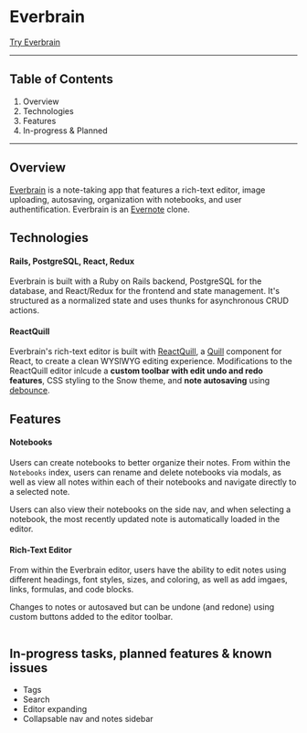 # Everbrain
[Try Everbrain](https://everbrain.herokuapp.com)

---

## Table of Contents
1. Overview
2. Technologies
3. Features
4. In-progress & Planned

---
## Overview
[Everbrain](https://everbrain.herokuapp.com) is a note-taking app that features a rich-text editor, image uploading, autosaving, organization with notebooks, and user authentification. Everbrain is an [Evernote](https://www.evernote.com) clone.

## Technologies

#### Rails, PostgreSQL, React, Redux
Everbrain is built with a Ruby on Rails backend, PostgreSQL for the database, and React/Redux for the frontend and state management. It's structured as a normalized  state and uses thunks for asynchronous CRUD actions.

#### ReactQuill
Everbrain's rich-text editor is built with [ReactQuill](https://github.com/zenoamaro/react-quill), a [Quill](https://quilljs.com/) component for React, to create a clean WYSIWYG editing experience. Modifications to the ReactQuill editor inlcude a **custom toolbar with edit undo and redo features**, CSS styling to the Snow theme, and **note autosaving** using [debounce](https://www.npmjs.com/package/debounce).

## Features
#### Notebooks
Users can create notebooks to better organize their notes. From within the `Notebooks` index, users can rename and delete notebooks via modals, as well as view all notes within each of their notebooks and navigate directly to a selected note. 

Users can also view their notebooks on the side nav, and when selecting a notebook, the most recently updated note is automatically loaded in the editor.

#### Rich-Text Editor
From within the Everbrain editor, users have the ability to edit notes using different headings, font styles, sizes, and coloring, as well as add imgaes, links, formulas, and code blocks. 

Changes to notes or autosaved but can be undone (and redone) using custom buttons added to the editor toolbar. 

```jsx

```

## In-progress tasks, planned features & known issues
- Tags
- Search
- Editor expanding
- Collapsable nav and notes sidebar